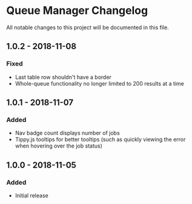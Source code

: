 # Queue Manager Changelog

All notable changes to this project will be documented in this file.

## 1.0.2 - 2018-11-08

### Fixed
- Last table row shouldn't have a border
- Whole-queue functionality no longer limited to 200 results at a time

## 1.0.1 - 2018-11-07

### Added
- Nav badge count displays number of jobs
- Tippy.js tooltips for better tooltips (such as quickly viewing the error when hovering over the job status)

## 1.0.0 - 2018-11-05

### Added
- Initial release
